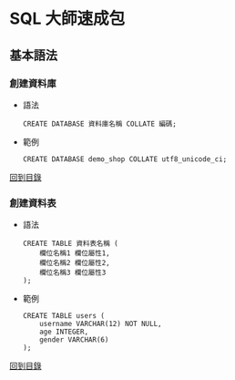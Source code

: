 # SQL 大師速成包



## 基本語法

### 創建資料庫

* 語法

    ```mysql
    CREATE DATABASE 資料庫名稱 COLLATE 編碼;
    ```

* 範例

    ```mysql
    CREATE DATABASE demo_shop COLLATE utf8_unicode_ci;
    ```

[回到目錄](#sql-大師速成包)

### 創建資料表

* 語法

    ```mysql
    CREATE TABLE 資料表名稱 (
        欄位名稱1 欄位屬性1,
        欄位名稱2 欄位屬性2,
        欄位名稱3 欄位屬性3
    );
    ```

* 範例

    ```mysql
    CREATE TABLE users (
        username VARCHAR(12) NOT NULL,
        age INTEGER,
        gender VARCHAR(6)
    );
    ```

[回到目錄](#sql-大師速成包)

